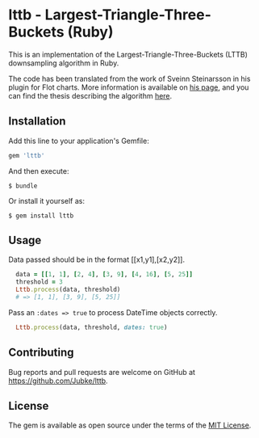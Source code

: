 # lttb - Largest-Triangle-Three-Buckets (Ruby)
This is an implementation of the Largest-Triangle-Three-Buckets (LTTB) downsampling algorithm in Ruby.

The code has been translated from the work of Sveinn Steinarsson in his plugin for Flot charts.
More information is available on [his page](https://github.com/sveinn-steinarsson/flot-downsample/),
and you can find the thesis describing the algorithm [here](http://skemman.is/handle/1946/15343).

## Installation

Add this line to your application's Gemfile:

```ruby
gem 'lttb'
```

And then execute:

    $ bundle

Or install it yourself as:

    $ gem install lttb

## Usage

Data passed should be in the format [[x1,y1],[x2,y2]].
```ruby
  data = [[1, 1], [2, 4], [3, 9], [4, 16], [5, 25]]
  threshold = 3
  Lttb.process(data, threshold)
  # => [1, 1], [3, 9], [5, 25]]
```

Pass an `:dates => true` to process DateTime objects correctly.
```ruby
  Lttb.process(data, threshold, dates: true)
```

## Contributing

Bug reports and pull requests are welcome on GitHub at https://github.com/Jubke/lttb.


## License

The gem is available as open source under the terms of the [MIT License](http://opensource.org/licenses/MIT).

